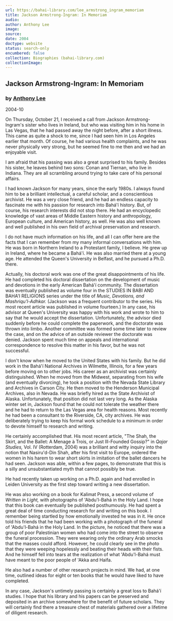 ```yaml
---
url: https://bahai-library.com/lee_armstrong_ingram_memoriam
title: Jackson Armstrong-Ingram: In Memoriam
audio: 
author: Anthony Lee
image: 
source: 
date: 2004
doctype: website
status: search-only
encumbered: false
collection: Biographies (bahai-library.com)
collectionImage: 
---
```



## Jackson Armstrong-Ingram: In Memoriam

### by [Anthony Lee](https://bahai-library.com/author/Anthony+Lee)

2004-10


On Thursday, October 21, I received a call from Jackson Armstrong-Ingram's sister who lives in Ireland, but who was visiting him in his home in Las Vegas, that he had passed away the night before, after a short illness. This came as quite a shock to me, since I had seen him in Los Angeles earlier that month. Of course, he had various health complaints, and he was never physically very strong, but he seemed fine to me then and we had an enjoyable visit.  
  
I am afraid that his passing was also a great surprised to his family. Besides his sister, he leaves behind two sons: Conan and Tiernan, who live in Indiana. They are all scrambling around trying to take care of his personal affairs.  
  
I had known Jackson for many years, since the early 1980s. I always found him to be a brilliant intellectual, a careful scholar, and a conscientious archivist. He was a very close friend, and he had an endless capacity to fascinate me with his passion for research into Bahá'í history. But, of course, his research interests did not stop there. He had an encyclopedic knowledge of vast areas of Middle Eastern history and anthropology, European culture, and American history, as well. He was also well known and well published in his own field of archival preservation and research.  
  
I do not have much information on his life, and all I can offer here are the facts that I can remember from my many informal conversations with him. He was born in Northern Ireland to a Protestant family, I believe. He grew up in Ireland, where he became a Bahá'í. He was also married there at a young age. He attended the Queen's University in Belfast, and he pursued a Ph.D. there.  
  
Actually, his doctoral work was one of the great disappointments of his life. He had completed his doctoral dissertation on the development of music and devotions in the early American Bahá'í community. The dissertation was eventually published as volume four in the STUDIES IN BABI AND BAHA'I RELIGIONS series under the title of _Music, Devotions, and Mashriqu'l-Adhkar._ (Jackson was a frequent contributor to the series. His most recent article was published in volume fourteen.) In any case, his advisor at Queen's University was happy with his work and wrote to him to say that he would accept the dissertation. Unfortunately, the advisor died suddenly before he could complete the paperwork, and the doctorate was thrown into limbo. Another committee was formed some time later to review the case, and on the advice of an outside reviewer the doctorate was denied. Jackson spent much time on appeals and international correspondence to resolve this matter in his favor, but he was not successful.  
  
I don't know when he moved to the United States with his family. But he did work in the Bahá'í National Archives in Wilmette, Illinois, for a few years before moving on to other jobs. His career as an archivist was certainly distinguished. When he moved from the Midwest, separating from his wife (and eventually divorcing), he took a position with the Nevada State Library and Archives in Carson City. He then moved to the Henderson Municipal Archives, also in Nevada. He was briefly hired as the State Archivist of Alaska. Unfortunately, that position did not last very long. As the Alaska winter set in, Jackson found that he could not tolerate the weather there and he had to return to the Las Vegas area for health reasons. Most recently he had been a consultant to the Riverside, CA, city archives. He was deliberately trying to keep his formal work schedule to a minimum in order to devote himself to research and writing.  
  
He certainly accomplished that. His most recent article, "The Shah, the Skirt, and the Ballet: A Menage à Trois, or Just Ill-Founded Gossip?" in _Qajar Studies,_ Vol. IV (Rotterdam, 2004) was a brilliant and witty inquiry into the notion that Nasiru'd-Din Shah, after his first visit to Europe, ordered the women in his harem to wear short skirts in imitation of the ballet dancers he had seen. Jackson was able, within a few pages, to demonstrate that this is a silly and unsubstantiated myth that cannot possibly be true.  
  
He had recently taken up working on a Ph.D. again and had enrolled in Leiden University as the first step toward writing a new dissertation.  
  
He was also working on a book for Kalimat Press, a second volume of _Written in Light,_ with photographs of 'Abdu'l-Bahá in the Holy Land. I hope that this book can eventually be published posthumously. He had spent a great deal of time conducting research for and writing on this book. I remember being startled by how emotionally invested he was in it. He once told his friends that he had been working with a photograph of the funeral of 'Abdu'l-Bahá in the Holy Land. In the picture, he noticed that there was a group of poor Palestinian women who had come into the street to observe the funeral procession. They were wearing only the ordinary Arab smocks that the masses could afford. However, he could clearly see in the photo that they were weeping hopelessly and beating their heads with their fists. And he himself fell into tears at the realization of what 'Abdu'l-Bahá must have meant to the poor people of 'Akka and Haifa.  
  
He also had a number of other research projects in mind. We had, at one time, outlined ideas for eight or ten books that he would have liked to have completed.  
  
In any case, Jackson's untimely passing is certainly a great loss to Bahá'í studies. I hope that his library and his papers can be preserved and deposited in an archive somewhere for the benefit of future scholars. They will certainly find there a treasure chest of materials gathered over a lifetime of diligent research.